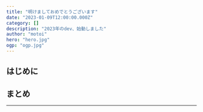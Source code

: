 ```yaml
---
title: "明けましておめでとうございます"
date: "2023-01-09T12:00:00.000Z"
category: []
description: "2023年のdev、始動しました"
author: "motoi"
hero: "hero.jpg"
ogp: "ogp.jpg"
---
```


## はじめに

## まとめ

---
